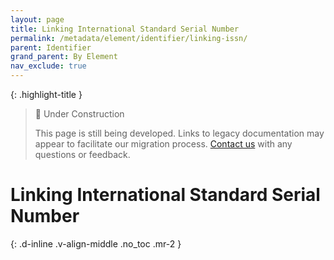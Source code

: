```yaml
---
layout: page
title: Linking International Standard Serial Number
permalink: /metadata/element/identifier/linking-issn/
parent: Identifier
grand_parent: By Element
nav_exclude: true
---
```


{: .highlight-title }
> 🚧 Under Construction
>
> This page is still being developed. Links to legacy documentation may appear to facilitate our migration process. [Contact us](/metadata-documentation/contact/) with any questions or feedback.

# Linking International Standard Serial Number
{: .d-inline .v-align-middle .no_toc .mr-2 }